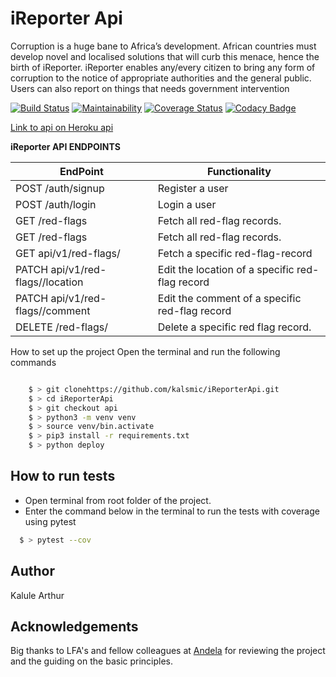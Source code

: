 # iReporter Api

Corruption is a huge bane to Africa’s development. African countries must develop novel and
localised solutions that will curb this menace, hence the birth of iReporter. iReporter enables
any/every citizen to bring any form of corruption to the notice of appropriate authorities and the general public. Users can also report on things that needs government intervention

[![Build Status](https://travis-ci.com/kalsmic/iReporterApi.svg?branch=api)](https://travis-ci.com/kalsmic/iReporterApi)
[![Maintainability](https://api.codeclimate.com/v1/badges/2b2df2ba4fc8d8138ab4/maintainability)](https://codeclimate.com/github/kalsmic/iReporterApi/maintainability)
[![Coverage Status](https://coveralls.io/repos/github/kalsmic/iReporterApi/badge.svg?branch=api)](https://coveralls.io/github/kalsmic/iReporterApi?branch=api) [![Codacy Badge](https://api.codacy.com/project/badge/Grade/dcaff2f8a36b474da2ed1c144d5630be)](https://www.codacy.com/app/kalsmic/iReporterApi?utm_source=github.com&amp;utm_medium=referral&amp;utm_content=kalsmic/iReporterApi&amp;utm_campaign=Badge_Grade)

[Link to api on Heroku api](https://ireporterapiv1.herokuapp.com/)

**iReporter API ENDPOINTS**

| EndPoint                                                    | Functionality                                      |
| ----------------------------------------------------------- | -------------------------------------------------- |
| POST /auth/signup                                           | Register a user                                    |
| POST /auth/login                                            | Login a user                                       |
| GET /red-flags                                              | Fetch all red-flag records.                        |
| GET /red-flags                                              | Fetch all red-flag records.                        |
| GET api/v1/red-flags/<red-flag-id>                          | Fetch a specific red-flag-record                   |
| PATCH api/v1/red-flags/<red-flag-id>/location               | Edit the location of a specific red-flag record    |
| PATCH api/v1/red-flags/<red-flag-id>/comment                | Edit the comment of a specific red-flag record     |
| DELETE /red-flags/<red-flag-id>                             | Delete a specific red flag record.                 |
  
How to set up the project
Open the terminal and run the following commands
```bash

    $ > git clonehttps://github.com/kalsmic/iReporterApi.git
    $ > cd iReporterApi
    $ > git checkout api
    $ > python3 -m venv venv
    $ > source venv/bin.activate
    $ > pip3 install -r requirements.txt
    $ > python deploy
   ```
   
## How to run tests

- Open terminal from root folder of the project.
- Enter the command below in the terminal to run the tests with coverage using pytest
```bash
  $ > pytest --cov
  ```
  
## Author

Kalule Arthur

## Acknowledgements

Big thanks to LFA's and fellow colleagues at [Andela](https://andela.com) for reviewing the project and the guiding on the basic principles.
